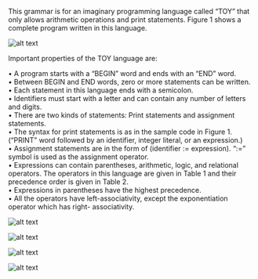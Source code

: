 This grammar is for an imaginary programming language called “TOY” that only allows arithmetic operations and print statements. Figure 1 shows a complete program written in this language.

![alt text](https://i.imgur.com/QXzWOe0.jpg)

Important properties of the TOY language are:

•	A program starts with a “BEGIN” word and ends with an “END” word.  
•	Between BEGIN and END words, zero or more statements can be written.  
•	Each statement in this language ends with a semicolon.  
•	Identifiers must start with a letter and can contain any number of letters and digits.  
•	There are two kinds of statements: Print statements and assignment statements.  
•	The syntax for print statements is as in the sample code in Figure 1. (“PRINT” word followed by an identifier, integer literal, or an expression.)  
•	Assignment statements are in the form of (identifier := expression). “:=” symbol is used as the assignment operator.  
•	Expressions  can  contain  parentheses,  arithmetic,  logic,  and  relational  operators.  The operators in this language are given in Table 1 and their precedence order is given in Table 2.  
•	Expressions in parentheses have the highest precedence.  
•	All the operators have left-associativity, except the exponentiation operator which has right- associativity.  
  
  
![alt text](https://i.imgur.com/Bh3DrBx.jpg)  
  
![alt text](https://i.imgur.com/9pVhQWT.jpg)  
  
![alt text](https://i.imgur.com/8KidL5a.jpg)  
  
![alt text](https://i.imgur.com/Ehrqixn.jpg)
